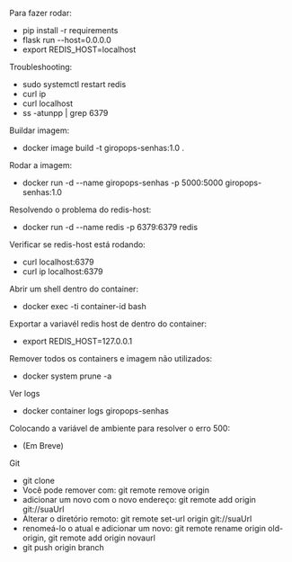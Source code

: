 Para fazer rodar:
- pip install -r requirements 
- flask run --host=0.0.0.0
- export REDIS_HOST=localhost

Troubleshooting:
- sudo systemctl restart redis
- curl ip
- curl localhost
- ss -atunpp | grep 6379

Buildar imagem:
- docker image build -t giropops-senhas:1.0 .

Rodar a imagem:
- docker run -d --name giropops-senhas -p 5000:5000 giropops-senhas:1.0

Resolvendo o problema do redis-host:
- docker run -d --name redis -p 6379:6379 redis

Verificar se redis-host está rodando:
- curl localhost:6379
- curl ip localhost:6379

Abrir um shell dentro do container:
- docker exec -ti container-id bash

Exportar a variavél redis host de dentro do container:
- export REDIS_HOST=127.0.0.1
  
Remover todos os containers e imagem não utilizados:
- docker system prune -a

Ver logs
- docker container logs giropops-senhas

Colocando a variável de ambiente para resolver o erro 500:
- (Em Breve)

Git
- git clone
- Você pode remover com: git remote remove origin
- adicionar um novo com o novo endereço: git remote add origin git://suaUrl
- Alterar o diretório remoto: git remote set-url origin git://suaUrl
- renomeá-lo o atual e adicionar um novo: git remote rename origin old-origin, git remote add origin novaurl
- git push origin branch



